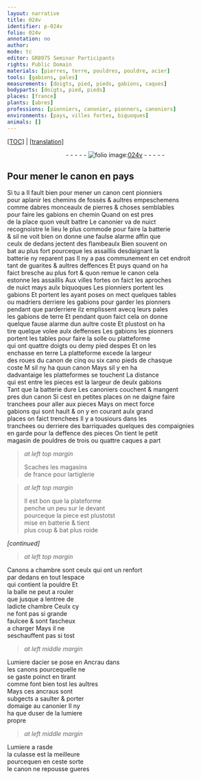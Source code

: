 ```yaml
---
layout: narrative
title: 024v
identifier: p-024v
folio: 024v
annotation: no
author:
mode: tc
editor: GR8975 Seminar Participants
rights: Public Domain
materials: [pierres, terre, pouldres, pouldre, acier]
tools: [gabions, pales]
measurements: [doigts, pied, pieds, gabions, caques]
bodyparts: [doigts, pied, pieds]
places: [france]
plants: [abres]
professions: [pionniers, canonier, pionners, canoniers]
environments: [pays, villes fortes, biquoques]
animals: []
---
```


<p><a href="{{ site.baseurl }}/diplomatic/">[TOC]</a> | <a href="{{ site.baseurl }}/texts/p-024v_tl/" target="_blank">[translation]</a></p><div class="folio" align="center">- - - - - <a href="http://gallica.bnf.fr/ark:/12148/btv1b10500001g/f54.image" target="_blank"><img src="https://cu-mkp.github.io/2017-workshop-edition/assets/photo-icon.png" alt="folio image: " style="display:inline-block; margin-bottom:-3px;"/>024v</a> - - - - - </div>  
  

## Pour mener le canon en <span class="env">pays</span>

 
 <span class="del">Si tu a</span> Il fault bien pour mener un canon cent <span class="pro">pionniers</span><br/> pour aplanir les chemins de fossés & aultres empeschem<span class="exp">ens</span><br/> comme d<span class="pa">abres</span> monceaulx de <span class="m">pierres</span> & choses semblables<br/> pour faire les <span class="tl">gabions</span> en chemin Quand on est pres<br/> de la place quon veult battre Le <span class="pro">canonier</span> va <span class="tmp">de nuict</span><br/> recognoistre le lieu le plus commode pour faire la batterie<br/> & sil ne voit bien on donne une faulse alarme affin que<br/> ceulx de dedans jectent des flambeaulx Bien souvent on<br/> bat au plus fort pourceque les assaillis desdaignant la<br/> batterie ny reparent pas Il ny a pas co<span class="exp">mmun</span>em<span class="exp">ent</span> en cet endroit<br/> tant de guarites & aultres deffences Et puys quand on ha<br/> faict bresche au plus fort & quon remue le canon cela<br/> estonne les assaillis Aux <span class="env">villes fortes</span> on faict les aproches<br/> <span class="tmp"> de nuict</span> mays aulx <span class="env">biquoques</span> Les <span class="pro">pionniers</span> portent les<br/> <span class="tl">gabions</span> Et <span class="del">portent</span> les ayant poses on mect quelques tables<br/> ou madriers derriere les <span class="tl">gabions</span> pour garder les <span class="pro">pionners</span><br/> pendant que parderriere ilz emplissent avecq leurs <span class="tl">pales</span><br/> les <span class="tl">gabions</span> de <span class="m">terre</span> Et pendant quon faict cela on donne<br/> quelque fause alarme dun aultre coste Et plustost on ha<br/> tire quelque volee aulx deffenses Les <span class="tl">gabions</span> les <span class="pro">pionners</span><br/> portent les tables pour faire la solle ou platteforme<br/> qui ont quattre <span class="ms"><span class="bp">doigts</span></span> ou demy <span class="ms"><span class="bp">pied</span></span> despes Et on les<br/> enchasse en<span class="m"> terre</span> La platteforme excede la largeur<br/> des roues du canon de cinq ou six <span class="del">cano</span> <span class="ms"><span class="bp">pieds</span></span> de chasque<br/> coste <span class="del">M</span> sil ny ha quun canon Mays sil y en ha<br/> dadvantaige les platteformes se touchent La distance<br/> qui est entre les pieces est la largeur de deulx <span class="ms"><span class="tl">gabions</span></span><br/> Tant que la batterie dure Les <span class="pro">canoniers</span> couchent & ma<span class="exp">n</span>gent<br/> pres dun canon Si cest en petites places on ne daigne faire<br/> tranchees pour aller aux pieces Mays on mect force<br/> <span class="tl">gabions</span> qui sont hault & on y en courant aulx gra<span class="exp">n</span>d<br/> places on faict trenchees Il y a tousiours dans les<br/> tranchees ou derriere des barriquades <span class="del">quelques</span> <span class="add">des</span> compaignies<br/> en garde pour la deffence des pieces On tient le petit<br/> magasin de <span class="m">pouldres</span> de trois ou quattre <span class="ms">caques</span> a part
 
> *at left top margin*
> 
> 
>   Scaches les magasins<br/> de <span class="pl">france</span> pour lartiglerie
 
> *at left top margin*
> 
> 
>   Il est bon que la plateforme<br/> penche un peu sur le deva<span class="exp">n</span>t<br/> pourceque la piece est plustotst<br/> mise en batterie & tient<br/> plus coup & bat plus roide
 
*[continued]*
 
 
> *at left top margin*
> 
> 
>    
Canons a chambre sont ceulx qui ont un renfort<br/> par dedans en tout lespace<br/> qui contient la <span class="m">pouldre</span> Et<br/> la balle ne peut <span class="del">a</span> rouler<br/> que jusque a lentree de<br/> ladicte chambre Ceulx cy<br/> ne font pas si grande<br/> faulcee & sont fascheux<br/> a charger Mays il ne<br/> seschauffent pas si tost

 
> *at left middle margin*
> 
> 
>    
Lumiere d<span class="m">acier</span> se pose en Ancrau dans<br/> les canons pourcequelle ne<br/> se gaste poinct en tirant<br/> co<span class="exp">mm</span>e font bien tost les aultres<br/> Mays ces ancraus sont<br/> subgects a saulter & porter<br/> domaige au <span class="pro">canonier</span> Il ny<br/> ha que duser de la lumiere<br/> propre

 
> *at left middle margin*
> 
> 
>    
Lumiere a rasde<br/> la culasse est la meilleure<br/> pourcequen en ceste sorte<br/> le canon ne repousse gueres

